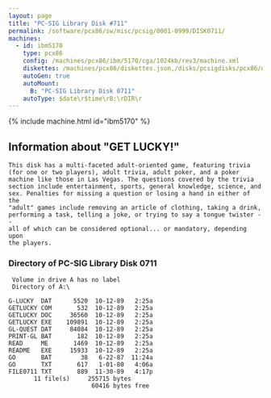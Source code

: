 ```yaml
---
layout: page
title: "PC-SIG Library Disk #711"
permalink: /software/pcx86/sw/misc/pcsig/0001-0999/DISK0711/
machines:
  - id: ibm5170
    type: pcx86
    config: /machines/pcx86/ibm/5170/cga/1024kb/rev3/machine.xml
    diskettes: /machines/pcx86/diskettes.json,/disks/pcsigdisks/pcx86/diskettes.json
    autoGen: true
    autoMount:
      B: "PC-SIG Library Disk 0711"
    autoType: $date\r$time\rB:\rDIR\r
---
```


{% include machine.html id="ibm5170" %}

## Information about "GET LUCKY!"

    This disk has a multi-faceted adult-oriented game, featuring trivia
    (for one or two players), adult trivia, adult poker, and a poker
    machine like those in Las Vegas. The questions covered by the trivia
    section include entertainment, sports, general knowledge, science, and
    sex. Penalties for missing a question or losing a hand in either of the
    "adult" games include removing an article of clothing, taking a drink,
    performing a task, telling a joke, or trying to say a tongue twister --
    all of which can be considered optional... or mandatory, depending upon
    the players.

### Directory of PC-SIG Library Disk 0711

     Volume in drive A has no label
     Directory of A:\

    G-LUCKY  DAT      5520  10-12-89   2:25a
    GETLUCKY COM       532  10-12-89   2:25a
    GETLUCKY DOC     36560  10-12-89   2:25a
    GETLUCKY EXE    109891  10-12-89   2:25a
    GL-QUEST DAT     84084  10-12-89   2:25a
    PRINT-GL BAT       182  10-12-89   2:25a
    READ     ME       1469  10-12-89   2:25a
    README   EXE     15933  10-12-89   2:25a
    GO       BAT        38   6-22-87  11:24a
    GO       TXT       617   1-01-80   4:06a
    FILE0711 TXT       889  11-30-89   4:17p
           11 file(s)     255715 bytes
                           60416 bytes free
